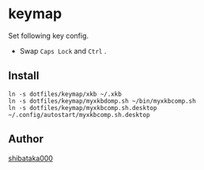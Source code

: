 # keymap

Set following key config.

- Swap `Caps Lock` and `Ctrl` .

## Install

```
ln -s dotfiles/keymap/xkb ~/.xkb
ln -s dotfiles/keymap/myxkbdomp.sh ~/bin/myxkbcomp.sh
ln -s dotfiles/keymap/myxkbcomp.sh.desktop ~/.config/autostart/myxkbcomp.sh.desktop
```

## Author

[shibataka000](https://github.com/shibataka000)
